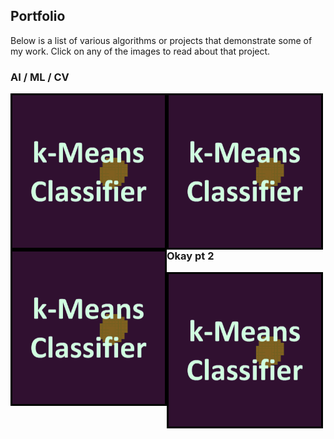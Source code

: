 ## Portfolio

Below is a list of various algorithms or projects that demonstrate some of my work. Click on any of the images to read about that project.

### AI / ML / CV
[<img align="left" padding="150px" width="250px" height="250px" src="images/menu_icon_k_means.gif?raw=true" padding="25px">](k_means_classifier.md)
[<img align="left" padding="150px" width="250px" height="250px" src="images/menu_icon_k_means.gif?raw=true" padding="25px">](k_means_classifier.md)
[<img align="left" padding="150px" width="250px" height="250px" src="images/menu_icon_k_means.gif?raw=true" padding="25px">](k_means_classifier.md)

### Okay pt 2

[<img align="left" padding="25px" width="250px" height="250px" src="images/menu_icon_k_means.gif?raw=true" padding="25px">](k_means_classifier.md)
